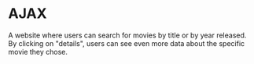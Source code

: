 # AJAX
A website where users can search for movies by title or by year released. By clicking on "details", users can see even more data about the specific movie they chose.
